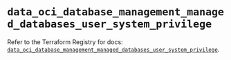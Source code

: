 # `data_oci_database_management_managed_databases_user_system_privilege`

Refer to the Terraform Registry for docs: [`data_oci_database_management_managed_databases_user_system_privilege`](https://registry.terraform.io/providers/oracle/oci/7.19.0/docs/data-sources/database_management_managed_databases_user_system_privilege).
